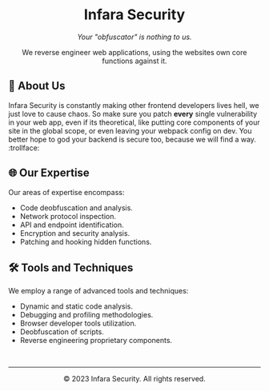<h1 align="center">Infara Security</h1>
<p align="center">
  <em>Your "obfuscator" is nothing to us.</em>
</p>

<p align="center">
We reverse engineer web applications, using the websites own core functions against it.

## 🚀 About Us
Infara Security is constantly making other frontend developers lives hell, we just love to cause chaos. So make sure you patch **every** single vulnerability in your web app, even if its theoretical, like putting core components of your site in the global scope, or even leaving your webpack config on dev. You better hope to god your backend is secure too, because we will find a way. :trollface:

## 🌐 Our Expertise
Our areas of expertise encompass:
- Code deobfuscation and analysis.
- Network protocol inspection.
- API and endpoint identification.
- Encryption and security analysis.
- Patching and hooking hidden functions.

## 🛠️ Tools and Techniques
We employ a range of advanced tools and techniques:
- Dynamic and static code analysis.
- Debugging and profiling methodologies.
- Browser developer tools utilization.
- Deobfuscation of scripts.
- Reverse engineering proprietary components.

<br>

---

<p align="center">
  &copy; 2023 Infara Security. All rights reserved.
</p>
